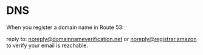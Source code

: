 # DNS

When you register a domain name in Route 53:

reply to: <noreply@domainnameverification.net> or <noreply@registrar.amazon> to verify your email is reachable.
